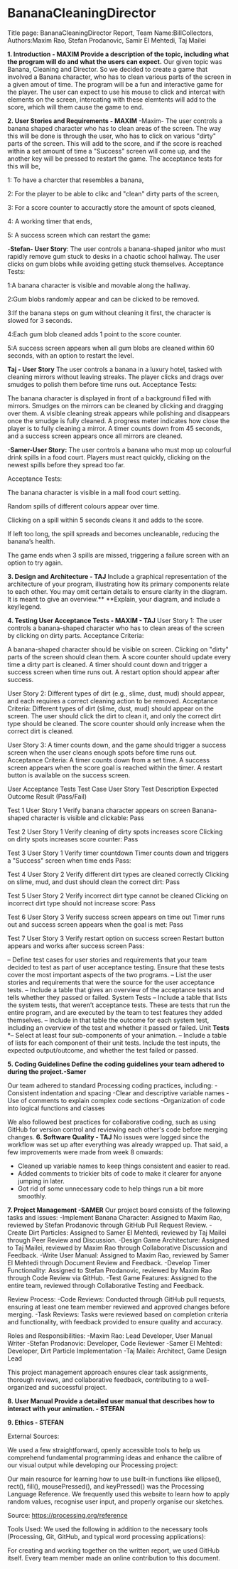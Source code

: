 # BananaCleaningDirector
Title page: BananaCleaningDirector Report, Team Name:BillCollectors, Authors:Maxim Rao, Stefan Prodanovic, Samir El Mehtedi, Taj Mailei

**1. Introduction - MAXIM
Provide a description of the topic, including what the program will do and what the users can expect.**
Our given topic was Banana, Cleaning and Director. So we decided to create a game that involved a Banana character, who has to clean various parts of the screen in a given amout of time. The program will be a fun and interactive game for the player. The user can expect to use his mouse to click and intercat with elements on the screen, intercating with these elemtents will add to the score, which will them cause the game to end. 


**2. User Stories and Requirements - MAXIM**
-Maxim- The user controls a banana shaped character who has to clean areas of the screen. The way this will be done is through the user, who has to click on various "dirty" parts of the screen. This will add to the score, and if the score is reached within a set amount of time a "Success" screen will come up, and the another key will be pressed to restart the game. 
The acceptance tests for this will be, 

1: To have a charcter that resembles a banana,

2: For the player to be able to clikc and "clean" dirty parts of the screen,

3: For a score counter to accuractly store the amount of spots cleaned,

4: A working timer that ends, 

5: A success screen which can restart the game:

-**Stefan- User Story**:
The user controls a banana-shaped janitor who must rapidly remove gum stuck to desks in a chaotic school hallway. The user clicks on gum blobs while avoiding getting stuck themselves.
Acceptance Tests: 

1:A banana character is visible and movable along the hallway.

2:Gum blobs randomly appear and can be clicked to be removed.

3:If the banana steps on gum without cleaning it first, the character is slowed for 3 seconds.

4:Each gum blob cleaned adds 1 point to the score counter.

5:A success screen appears when all gum blobs are cleaned within 60 seconds, with an option to restart the level.

**Taj - User Story**
The user controls a banana in a luxury hotel, tasked with cleaning mirrors without leaving streaks. The player clicks and drags over smudges to polish them before time runs out.
Acceptance Tests:

The banana character is displayed in front of a background filled with mirrors.
Smudges on the mirrors can be cleaned by clicking and dragging over them.
A visible cleaning streak appears while polishing and disappears once the smudge is fully cleaned.
A progress meter indicates how close the player is to fully cleaning a mirror.
A timer counts down from 45 seconds, and a success screen appears once all mirrors are cleaned.

**-Samer-User Story:**
The user controls a banana who must mop up colourful drink spills in a food court. Players must react quickly, clicking on the newest spills before they spread too far.

Acceptance Tests:

The banana character is visible in a mall food court setting.

Random spills of different colours appear over time.

Clicking on a spill within 5 seconds cleans it and adds to the score.

If left too long, the spill spreads and becomes uncleanable, reducing the banana’s health.

The game ends when 3 spills are missed, triggering a failure screen with an option to try again.


**3. Design and Architecture - TAJ**
Include a graphical representation of the architecture of your program, illustrating how its primary components relate to each other. You may omit certain details to ensure clarity in the diagram. It is meant to give an overview.**
**Explain, your diagram, and include a key/legend.





**4. Testing User Acceptance Tests - MAXIM - TAJ**
   User Story 1:
The user controls a banana-shaped character who has to clean areas of the screen by clicking on dirty parts.
Acceptance Criteria:

A banana-shaped character should be visible on screen.
Clicking on "dirty" parts of the screen should clean them.
A score counter should update every time a dirty part is cleaned.
A timer should count down and trigger a success screen when time runs out.
A restart option should appear after success.

User Story 2:
Different types of dirt (e.g., slime, dust, mud) should appear, and each requires a correct cleaning action to be removed.
Acceptance Criteria:
Different types of dirt (slime, dust, mud) should appear on the screen.
The user should click the dirt to clean it, and only the correct dirt type should be cleaned.
The score counter should only increase when the correct dirt is cleaned.

User Story 3:
A timer counts down, and the game should trigger a success screen when the user cleans enough spots before time runs out.
Acceptance Criteria:
A timer counts down from a set time.
A success screen appears when the score goal is reached within the timer.
A restart button is available on the success screen.


User Acceptance Tests
Test Case	User Story	Test Description	Expected Outcome	Result (Pass/Fail)

Test 1	User Story 1	Verify banana character appears on screen	Banana-shaped character is visible and clickable:	Pass

Test 2	User Story 1	Verify cleaning of dirty spots increases score	Clicking on dirty spots increases score counter:	Pass

Test 3	User Story 1	Verify timer countdown	Timer counts down and triggers a "Success" screen when time ends	Pass:

Test 4	User Story 2	Verify different dirt types are cleaned correctly	Clicking on slime, mud, and dust should clean the correct dirt:	Pass

Test 5	User Story 2	Verify incorrect dirt type cannot be cleaned	Clicking on incorrect dirt type should not increase score:	Pass
   
Test 6	User Story 3	Verify success screen appears on time out	Timer runs out and success screen appears when the goal is met:	Pass

Test 7	User Story 3	Verify restart option on success screen	Restart button appears and works after success screen	Pass:




– Define test cases for user stories and requirements that your team decided to test as part of user acceptance testing. Ensure that these tests cover the most important aspects of the two programs.
– List the user stories and requirements that were the source for the user acceptance tests.
– Include a table that gives an overview of the acceptance tests and tells whether they passed or
failed. System Tests
– Include a table that lists the system tests, that weren’t acceptance tests. These are tests that run the entire program, and are executed by the team to test features they added themselves.
– Include in that table the outcome for each system test, including an overview of the test and whether it passed or failed.
Unit **Tests**
*– Select at least four sub-components of your animation.
– Include a table of lists for each component of their unit tests. Include the test inputs, the expected
output/outcome, and whether the test failed or passed.



**5. Coding Guidelines Define the coding guidelines your team adhered to during the project.-Samer**
 
  Our team adhered to standard Processing coding practices, including:
-Consistent indentation and spacing
-Clear and descriptive variable names
-Use of comments to explain complex code sections
-Organization of code into logical functions and classes

We also followed best practices for collaborative coding, such as using GitHub for version control and reviewing each other's code before merging changes. 
**6. Software Quality - TAJ**
    No issues were logged since the workflow was set up after everything was already wrapped up.
That said, a few improvements were made from week 8 onwards:
- Cleaned up variable names to keep things consistent and easier to read.
- Added comments to trickier bits of code to make it clearer for anyone jumping in later.
- Got rid of some unnecessary code to help things run a bit more smoothly.

**7. Project Management -SAMER**
   Our project board consists of the following tasks and issues:
-Implement Banana Character: Assigned to Maxim Rao, reviewed by Stefan Prodanovic through GitHub Pull Request Review.
-Create Dirt Particles: Assigned to Samer El Mehtedi, reviewed by Taj Mailei through Peer Review and Discussion.
-Design Game Architecture: Assigned to Taj Mailei, reviewed by Maxim Rao through Collaborative Discussion and Feedback.
-Write User Manual: Assigned to Maxim Rao, reviewed by Samer El Mehtedi through Document Review and Feedback.
-Develop Timer Functionality: Assigned to Stefan Prodanovic, reviewed by Maxim Rao through Code Review via GitHub.
-Test Game Features: Assigned to the entire team, reviewed through Collaborative Testing and Feedback.
  
   Review Process:
-Code Reviews: Conducted through GitHub pull requests, ensuring at least one team member reviewed and approved changes before merging.
-Task Reviews: Tasks were reviewed based on completion criteria and functionality, with feedback provided to ensure quality and accuracy.
   
   Roles and Responsibilities:
-Maxim Rao: Lead Developer, User Manual Writer
-Stefan Prodanovic: Developer, Code Reviewer
-Samer El Mehtedi: Developer, Dirt Particle Implementation
-Taj Mailei: Architect, Game Design Lead

This project management approach ensures clear task assignments, thorough reviews, and collaborative feedback, contributing to a well-organized and successful project.

**8. User Manual Provide a detailed user manual that describes how to interact with your animation. - STEFAN**
    
**9. Ethics - STEFAN**

External Sources:

We used a few straightforward, openly accessible tools to help us comprehend fundamental programming ideas and enhance the calibre of our visual output while developing our Processing project:

Our main resource for learning how to use built-in functions like ellipse(), rect(), fill(), mousePressed(), and keyPressed() was the Processing Language Reference. We frequently used this website to learn how to apply random values, recognise user input, and properly organise our sketches.

Source: https://processing.org/reference

Tools Used:
We used the following in addition to the necessary tools (Processing, Git, GitHub, and typical word processing applications):

For creating and working together on the written report, we used GitHub itself. Every team member made an online contribution to this document.





